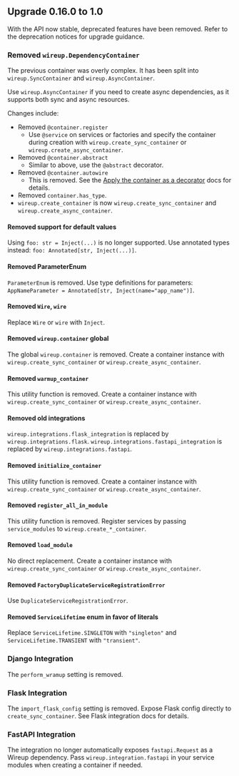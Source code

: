 ## Upgrade 0.16.0 to 1.0

With the API now stable, deprecated features have been removed. Refer to the deprecation notices for upgrade guidance.

### Removed `wireup.DependencyContainer`

The previous container was overly complex. It has been split into `wireup.SyncContainer` and `wireup.AsyncContainer`.

Use `wireup.AsyncContainer` if you need to create async dependencies, as it supports both sync and async resources.

Changes include:

* Removed `@container.register`
    * Use `@service` on services or factories and specify the container during creation with `wireup.create_sync_container` or `wireup.create_async_container`.
* Removed `@container.abstract`
    * Similar to above, use the `@abstract` decorator.
* Removed `@container.autowire`
    * This is removed. See the [Apply the container as a decorator](apply_container_as_decorator.md) docs for details.
* Removed `container.has_type`.
* `wireup.create_container` is now `wireup.create_sync_container` and `wireup.create_async_container`.

#### Removed support for default values

Using `foo: str = Inject(...)` is no longer supported. Use annotated types instead: `foo: Annotated[str, Inject(...)]`.

#### Removed ParameterEnum

`ParameterEnum` is removed. Use type definitions for parameters: `AppNameParameter = Annotated[str, Inject(name="app_name")]`.

#### Removed `Wire`, `wire`

Replace `Wire` or `wire` with `Inject`.

#### Removed `wireup.container` global

The global `wireup.container` is removed. Create a container instance with `wireup.create_sync_container` or `wireup.create_async_container`.

#### Removed `warmup_container`

This utility function is removed. Create a container instance with `wireup.create_sync_container` or `wireup.create_async_container`.

#### Removed old integrations

`wireup.integrations.flask_integration` is replaced by `wireup.integrations.flask`.
`wireup.integrations.fastapi_integration` is replaced by `wireup.integrations.fastapi`.

#### Removed `initialize_container`

This utility function is removed. Create a container instance with `wireup.create_sync_container` or `wireup.create_async_container`.

#### Removed `register_all_in_module`

This utility function is removed. Register services by passing `service_modules` to `wireup.create_*_container`.

#### Removed `load_module`

No direct replacement. Create a container instance with `wireup.create_sync_container` or `wireup.create_async_container`.

#### Removed `FactoryDuplicateServiceRegistrationError`

Use `DuplicateServiceRegistrationError`.

#### Removed `ServiceLifetime` enum in favor of literals

Replace `ServiceLifetime.SINGLETON` with `"singleton"` and `ServiceLifetime.TRANSIENT` with `"transient"`.

### Django Integration

The `perform_wramup` setting is removed.

### Flask Integration

The `import_flask_config` setting is removed. Expose Flask config directly to `create_sync_container`. See Flask integration docs for details.

### FastAPI Integration

The integration no longer automatically exposes `fastapi.Request` as a Wireup dependency. Pass `wireup.integration.fastapi` in your service modules when creating a container if needed.